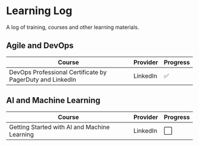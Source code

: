 # Learning Log
A log of training, courses and other learning materials.

## Agile and DevOps
| Course | Provider | Progress |
| ----- | ----- | ----- |
| DevOps Professional Certificate by PagerDuty and LinkedIn | LinkedIn | ✅ |

## AI and Machine Learning
| Course | Provider | Progress |
| ----- | ----- | ----- |
| Getting Started with AI and Machine Learning | LinkedIn | ⬜ |
